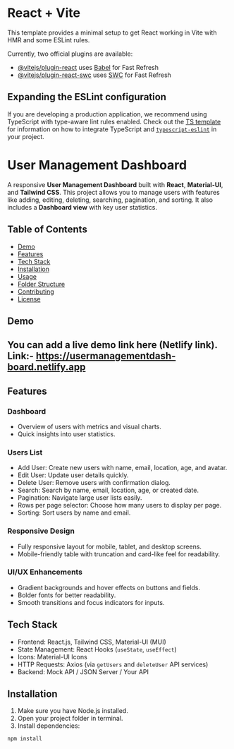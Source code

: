 # React + Vite

This template provides a minimal setup to get React working in Vite with HMR and some ESLint rules.

Currently, two official plugins are available:

- [@vitejs/plugin-react](https://github.com/vitejs/vite-plugin-react/blob/main/packages/plugin-react) uses [Babel](https://babeljs.io/) for Fast Refresh
- [@vitejs/plugin-react-swc](https://github.com/vitejs/vite-plugin-react/blob/main/packages/plugin-react-swc) uses [SWC](https://swc.rs/) for Fast Refresh

## Expanding the ESLint configuration

If you are developing a production application, we recommend using TypeScript with type-aware lint rules enabled. Check out the [TS template](https://github.com/vitejs/vite/tree/main/packages/create-vite/template-react-ts) for information on how to integrate TypeScript and [`typescript-eslint`](https://typescript-eslint.io) in your project.

# User Management Dashboard

A responsive **User Management Dashboard** built with **React**, **Material-UI**, and **Tailwind CSS**. This project allows you to manage users with features like adding, editing, deleting, searching, pagination, and sorting. It also includes a **Dashboard view** with key user statistics.

## Table of Contents
- [Demo](#demo)
- [Features](#features)
- [Tech Stack](#tech-stack)
- [Installation](#installation)
- [Usage](#usage)
- [Folder Structure](#folder-structure)
- [Contributing](#contributing)
- [License](#license)

## Demo

You can add a live demo link here (Netlify link).  
Link:- https://usermanagementdash-board.netlify.app
---

## Features

### Dashboard
- Overview of users with metrics and visual charts.
- Quick insights into user statistics.

### Users List
- Add User: Create new users with name, email, location, age, and avatar.  
- Edit User: Update user details quickly.  
- Delete User: Remove users with confirmation dialog.  
- Search: Search by name, email, location, age, or created date.  
- Pagination: Navigate large user lists easily.  
- Rows per page selector: Choose how many users to display per page.  
- Sorting: Sort users by name and email.

### Responsive Design
- Fully responsive layout for mobile, tablet, and desktop screens.
- Mobile-friendly table with truncation and card-like feel for readability.  

### UI/UX Enhancements
- Gradient backgrounds and hover effects on buttons and fields.
- Bolder fonts for better readability.
- Smooth transitions and focus indicators for inputs.

## Tech Stack

- Frontend: React.js, Tailwind CSS, Material-UI (MUI)
- State Management: React Hooks (`useState`, `useEffect`)
- Icons: Material-UI Icons
- HTTP Requests: Axios (via `getUsers` and `deleteUser` API services)
- Backend: Mock API / JSON Server / Your API

## Installation

1. Make sure you have Node.js installed.  
2. Open your project folder in terminal.  
3. Install dependencies:

```bash
npm install
